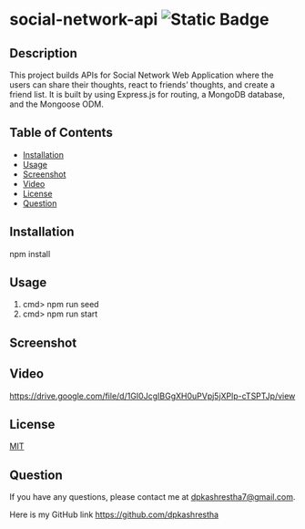   
# social-network-api ![Static Badge](https://img.shields.io/badge/license-MIT-blue)


## Description 

This project builds APIs for Social Network Web Application where the users can share their thoughts, react to friends’ thoughts, and create a friend list. It is built by using Express.js for routing, a MongoDB database, and the Mongoose ODM. 

## Table of Contents 

- [Installation](#installation)
- [Usage](#usage)
- [Screenshot](#screenshot)
- [Video](#video)
- [License](#license)
- [Question](#question)

## Installation 

npm install

## Usage 

1. cmd> npm run seed
2. cmd> npm run start

## Screenshot

## Video
https://drive.google.com/file/d/1GI0JcgIBGgXH0uPVpj5jXPlp-cTSPTJp/view

## License 

<a href=https://opensource.org/licenses/MIT>MIT</a>

## Question 

If you have any questions, please contact me at dpkashrestha7@gmail.com.

Here is my GitHub link 
https://github.com/dpkashrestha